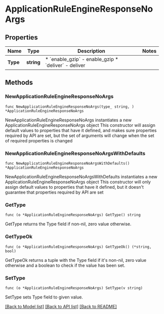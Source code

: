 # ApplicationRuleEngineResponseNoArgs

## Properties

Name | Type | Description | Notes
------------ | ------------- | ------------- | -------------
**Type** | **string** | * &#x60;enable_gzip&#x60; - enable_gzip * &#x60;deliver&#x60; - deliver | 

## Methods

### NewApplicationRuleEngineResponseNoArgs

`func NewApplicationRuleEngineResponseNoArgs(type_ string, ) *ApplicationRuleEngineResponseNoArgs`

NewApplicationRuleEngineResponseNoArgs instantiates a new ApplicationRuleEngineResponseNoArgs object
This constructor will assign default values to properties that have it defined,
and makes sure properties required by API are set, but the set of arguments
will change when the set of required properties is changed

### NewApplicationRuleEngineResponseNoArgsWithDefaults

`func NewApplicationRuleEngineResponseNoArgsWithDefaults() *ApplicationRuleEngineResponseNoArgs`

NewApplicationRuleEngineResponseNoArgsWithDefaults instantiates a new ApplicationRuleEngineResponseNoArgs object
This constructor will only assign default values to properties that have it defined,
but it doesn't guarantee that properties required by API are set

### GetType

`func (o *ApplicationRuleEngineResponseNoArgs) GetType() string`

GetType returns the Type field if non-nil, zero value otherwise.

### GetTypeOk

`func (o *ApplicationRuleEngineResponseNoArgs) GetTypeOk() (*string, bool)`

GetTypeOk returns a tuple with the Type field if it's non-nil, zero value otherwise
and a boolean to check if the value has been set.

### SetType

`func (o *ApplicationRuleEngineResponseNoArgs) SetType(v string)`

SetType sets Type field to given value.



[[Back to Model list]](../README.md#documentation-for-models) [[Back to API list]](../README.md#documentation-for-api-endpoints) [[Back to README]](../README.md)


